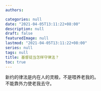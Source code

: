 ```yaml
---
authors:

categories: null
date: "2021-04-05T13:11:22+08:00"
description: null
draft: false
featuredImage: null
lastmod: "2021-04-05T13:11:22+08:00"
series: null
tags: null
title: 基督徒当怎样守律法？
toc: true
---
```


<!--more-->


新约的律法是内在人的灵粮，不是喂养老我的。    
不能靠外力使老我去守。  